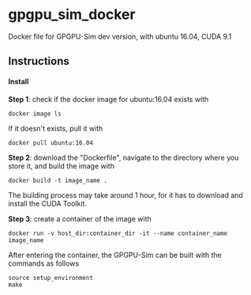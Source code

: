 # gpgpu_sim_docker
Docker file for GPGPU-Sim dev version, with ubuntu 16.04, CUDA 9.1

## Instructions
#### Install
**Step 1**: check if the docker image for ubuntu:16.04 exists with 
```
docker image ls
```
If it doesn't exists, pull it with
```
docker pull ubuntu:16.04
```

**Step 2**: download the "Dockerfile", navigate to the directory where you store it, and build the image with
```
docker build -t image_name .
```
The building process may take around 1 hour, for it has to download and install the CUDA Toolkit.

**Step 3**: create a container of the image with
```
docker run -v host_dir:container_dir -it --name container_name image_name
```
After entering the container, the GPGPU-Sim can be built with the commands as follows
```
source setup_environment
make
```
